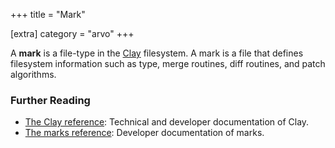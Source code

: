 +++
title = "Mark"

[extra]
category = "arvo"
+++

A **mark** is a file-type in the [Clay](/reference/glossary/clay) filesystem. A
mark is a file that defines filesystem information such as type, merge routines,
diff routines, and patch algorithms.

### Further Reading

- [The Clay reference](/reference/arvo/clay/clay): Technical and developer
  documentation of Clay.
- [The marks reference](/reference/arvo/clay/marks/marks): Developer
  documentation of marks.
